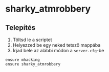 # sharky_atmrobbery

## Telepítés

1. Töltsd le a scriptet
2. Helyezzed be egy neked tetsző mappába
3. Írjad bele az alábbi módon a `server.cfg`-be

```
ensure mhacking
ensure sharky_atmrobbery
```